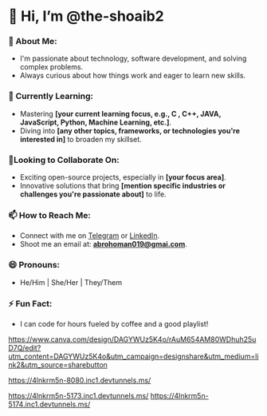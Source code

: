 # 👋 Hi, I’m @the-shoaib2

### 👀 About Me:
- I'm passionate about technology, software development, and solving complex problems.
- Always curious about how things work and eager to learn new skills.
  
### 🌱 Currently Learning:
- Mastering **[your current learning focus, e.g., C , C++, JAVA, JavaScript, Python, Machine Learning, etc.]**.
- Diving into **[any other topics, frameworks, or technologies you're interested in]** to broaden my skillset.

### 🔗Looking to Collaborate On:
- Exciting open-source projects, especially in **[your focus area]**.
- Innovative solutions that bring **[mention specific industries or challenges you're passionate about]** to life.

### 📫 How to Reach Me:
- Connect with me on [Telegram]() or [LinkedIn](https://linkedin.com/in/yourusername).
- Shoot me an email at: **abrohoman019@gmai.com**.

### 😄 Pronouns:
- He/Him | She/Her | They/Them

### ⚡ Fun Fact:
- I can code for hours fueled by coffee and a good playlist!


https://www.canva.com/design/DAGYWUz5K4o/rAuM654AM80WDhuh25uD7Q/edit?utm_content=DAGYWUz5K4o&utm_campaign=designshare&utm_medium=link2&utm_source=sharebutton

https://4lnkrm5n-8080.inc1.devtunnels.ms/

https://4lnkrm5n-5173.inc1.devtunnels.ms/
https://4lnkrm5n-5174.inc1.devtunnels.ms/
